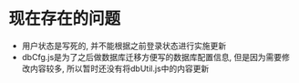 # 现在存在的问题

* 用户状态是写死的, 并不能根据之前登录状态进行实施更新
* dbCfg.js是为了之后做数据库迁移方便写的数据库配置信息, 但是因为需要修改内容较多, 所以暂时还没有将dbUtil.js中的内容更新